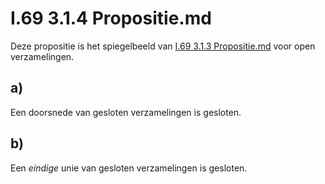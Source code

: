 # I.69 3.1.4 Propositie.md


Deze propositie is het spiegelbeeld van [I.69 3.1.3 Propositie.md](I.69%203.1.3%20Propositie.md) voor open verzamelingen.

## a)

Een doorsnede van gesloten verzamelingen is gesloten.

## b)

Een _eindige_ unie van gesloten verzamelingen is gesloten.
